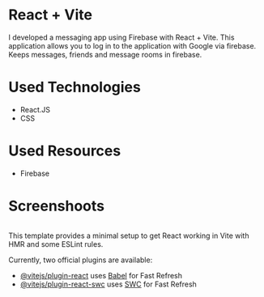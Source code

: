 # React + Vite
I developed a messaging app using Firebase with React + Vite.
This application allows you to log in to the application with Google via firebase.
Keeps messages, friends and message rooms in firebase.

# Used Technologies
- React.JS
- CSS

# Used Resources
- Firebase 

# Screenshoots
![]()

This template provides a minimal setup to get React working in Vite with HMR and some ESLint rules.

Currently, two official plugins are available:

- [@vitejs/plugin-react](https://github.com/vitejs/vite-plugin-react/blob/main/packages/plugin-react/README.md) uses [Babel](https://babeljs.io/) for Fast Refresh
- [@vitejs/plugin-react-swc](https://github.com/vitejs/vite-plugin-react-swc) uses [SWC](https://swc.rs/) for Fast Refresh
